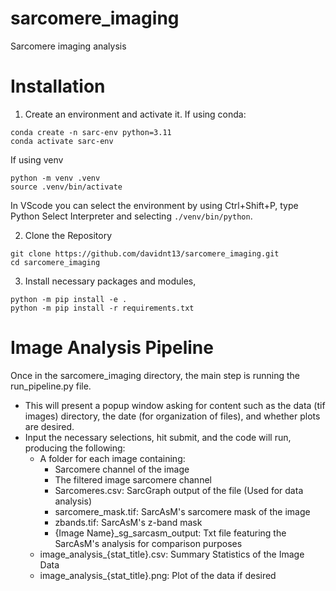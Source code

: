 # sarcomere_imaging
Sarcomere imaging analysis

# Installation
1. Create an environment and activate it. If using conda:
```
conda create -n sarc-env python=3.11
conda activate sarc-env
```
If using venv
```
python -m venv .venv
source .venv/bin/activate
```
In VScode you can select the environment by using Ctrl+Shift+P, type Python Select Interpreter and selecting ```./venv/bin/python```.

2. Clone the Repository
```
git clone https://github.com/davidnt13/sarcomere_imaging.git
cd sarcomere_imaging
```

3. Install necessary packages and modules,
```
python -m pip install -e .
python -m pip install -r requirements.txt
```

# Image Analysis Pipeline
Once in the sarcomere_imaging directory, the main step is running the run_pipeline.py file.
- This will present a popup window asking for content such as the data (tif images) directory, the date (for organization of files), and whether plots are desired.
- Input the necessary selections, hit submit, and the code will run, producing the following:
    - A folder for each image containing:
        - Sarcomere channel of the image
        - The filtered image sarcomere channel
        - Sarcomeres.csv: SarcGraph output of the file (Used for data analysis)
        - sarcomere_mask.tif: SarcAsM's sarcomere mask of the image
        - zbands.tif: SarcAsM's z-band mask
        - {Image Name}_sg_sarcasm_output: Txt file featuring the SarcAsM's analysis for comparison purposes
    - image_analysis_{stat_title}.csv: Summary Statistics of the Image Data
    - image_analysis_{stat_title}.png: Plot of the data if desired
